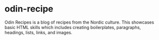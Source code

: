 # odin-recipe
Odin Recipes is a blog of recipes from the Nordic culture. This showcases basic HTML skills which includes creating boilerplates, paragraphs, headings, lists, links, and images.